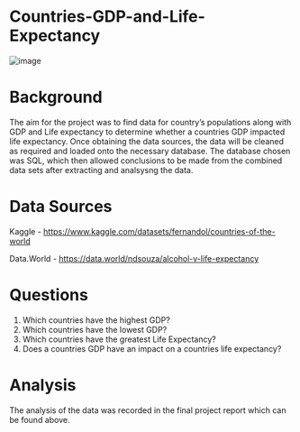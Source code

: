 # Countries-GDP-and-Life-Expectancy

![image](https://user-images.githubusercontent.com/111756299/208477299-eac4feae-e233-454d-be68-6d1adc734f81.png)

# Background

The aim for the project was to find data for country’s populations along with GDP and Life expectancy to determine whether a countries GDP impacted life expectancy. Once obtaining the data sources, the data will be cleaned as required and loaded onto the necessary database. The database chosen was SQL, which then allowed conclusions to be made from the combined data sets after extracting and analsysng the data.

# Data Sources

Kaggle - https://www.kaggle.com/datasets/fernandol/countries-of-the-world

Data.World - https://data.world/ndsouza/alcohol-v-life-expectancy


# Questions 

1.	Which countries have the highest GDP?
2.	Which countries have the lowest GDP?
3.	Which countries have the greatest Life Expectancy?
4.	Does a countries GDP have an impact on a countries life expectancy?

# Analysis

The analysis of the data was recorded in the final project report which can be found above.

